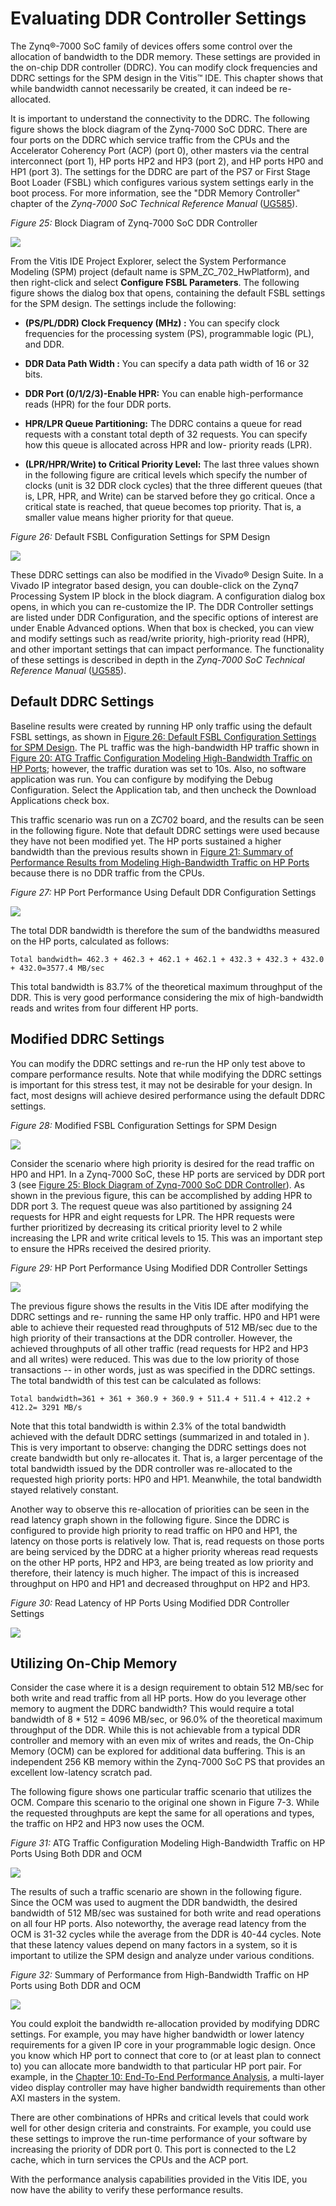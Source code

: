 # Evaluating DDR Controller Settings

 The Zynq®-7000 SoC family of devices offers some control over the
 allocation of bandwidth to the DDR memory. These settings are provided
 in the on-chip DDR controller (DDRC). You can modify clock frequencies
 and DDRC settings for the SPM design in the Vitis™ IDE. This chapter
 shows that while bandwidth cannot necessarily be created, it can
 indeed be re-allocated.

 It is important to understand the connectivity to the DDRC. The
 following figure shows the block diagram of the Zynq-7000 SoC DDRC.
 There are four ports on the DDRC which service traffic from the CPUs
 and the Accelerator Coherency Port (ACP) (port 0), other masters via
 the central interconnect (port 1), HP ports HP2 and HP3 (port 2), and
 HP ports HP0 and HP1 (port 3). The settings for the DDRC are part of
 the PS7 or First Stage Boot Loader (FSBL) which configures various
 system settings early in the boot process. For more information, see
 the "DDR Memory Controller" chapter of the *Zynq-7000 SoC Technical
 Reference Manual*
 ([UG585](https://www.xilinx.com/cgi-bin/docs/ndoc?t=user_guides;d=ug585-Zynq-7000-TRM.pdf)).

 *Figure 25:* Block Diagram of Zynq-7000 SoC DDR Controller

 ![](media/X24581-ddrc.png)

 From the Vitis IDE Project Explorer, select the System Performance
 Modeling (SPM) project (default name is SPM_ZC_702_HwPlatform), and
 then right-click and select **Configure FSBL Parameters**. The
 following figure shows the dialog box that opens, containing the
 default FSBL settings for the SPM design. The settings include the
 following:

- **(PS/PL/DDR) Clock Frequency (MHz) :** You can specify clock
     frequencies for the processing system (PS), programmable logic
     (PL), and DDR.

- **DDR Data Path Width :** You can specify a data path width of 16 or
     32 bits.

- **DDR Port (0/1/2/3)-Enable HPR:** You can enable high-performance
     reads (HPR) for the four DDR ports.

- **HPR/LPR Queue Partitioning:** The DDRC contains a queue for read
     requests with a constant total depth of 32 requests. You can
     specify how this queue is allocated across HPR and low- priority
     reads (LPR).

- **(LPR/HPR/Write) to Critical Priority Level:** The last three
     values shown in the following figure are critical levels which
     specify the number of clocks (unit is 32 DDR clock cycles) that
     the three different queues (that is, LPR, HPR, and Write) can be
     starved before they go critical. Once a critical state is reached,
     that queue becomes top priority. That is, a smaller value means
     higher priority for that queue.

 *Figure 26:* Default FSBL Configuration Settings for SPM Design

![](./media/image25.jpeg)

 These DDRC settings can also be modified in the Vivado® Design Suite.
 In a Vivado IP integrator based design, you can double-click on the
 Zynq7 Processing System IP block in the block diagram. A configuration
 dialog box opens, in which you can re-customize the IP. The DDR
 Controller settings are listed under DDR Configuration, and the
 specific options of interest are under Enable Advanced options. When
 that box is checked, you can view and modify settings such as
 read/write priority, high-priority read (HPR), and other important
 settings that can impact performance. The functionality of these
 settings is described in depth in the *Zynq-7000 SoC Technical
 Reference Manual*
 ([UG585](https://www.xilinx.com/cgi-bin/docs/ndoc?t=user_guides;d=ug585-Zynq-7000-TRM.pdf)).

## Default DDRC Settings

 Baseline results were created by running HP only traffic using the
 default FSBL settings, as shown in [Figure 26: Default FSBL Configuration Settings for SPM Design](#figure-26-default-fsbl-configuration-settings-for-spm-design).
 The PL traffic was the high-bandwidth HP traffic shown in [Figure 20: ATG Traffic Configuration Modeling High-Bandwidth Traffic on HP Ports](#figure-20-atg-traffic-configuration-modeling-high-bandwidth-traffic-on-hp-ports);
 however, the traffic duration was set to 10s. Also, no software
 application was run. You can configure by modifying the Debug
 Configuration. Select the Application tab, and then uncheck the
 Download Applications check box.

 This traffic scenario was run on a ZC702 board, and the results can be
 seen in the following figure. Note that default DDRC settings were
 used because they have not been modified yet. The HP ports sustained a
 higher bandwidth than the previous results shown in [Figure 21: Summary of Performance Results from Modeling High-Bandwidth Traffic on HP Ports](#figure-21-summary-of-performance-results-from-modeling-high-bandwidth-traffic-on-hp-ports)
 because there is no DDR traffic from the CPUs.

 *Figure 27:* HP Port Performance Using Default DDR Configuration Settings

![](./media/image26.jpeg)
 
 The total DDR bandwidth is therefore the sum of the bandwidths measured on the HP ports, calculated as follows:

`Total bandwidth= 462.3 + 462.3 + 462.1 + 462.1 + 432.3 + 432.3 + 432.0 + 432.0=3577.4 MB/sec`

 This total bandwidth is 83.7% of the theoretical maximum throughput of
 the DDR. This is very good performance considering the mix of
 high-bandwidth reads and writes from four different HP ports.

## Modified DDRC Settings

 You can modify the DDRC settings and re-run the HP only test above to
 compare performance results. Note that while modifying the DDRC
 settings is important for this stress test, it may not be desirable
 for your design. In fact, most designs will achieve desired
 performance using the default DDRC settings.

 *Figure 28:* Modified FSBL Configuration Settings for SPM Design

![](./media/image27.jpeg)

 Consider the scenario where high priority is desired for the read
 traffic on HP0 and HP1. In a Zynq-7000 SoC, these HP ports are
 serviced by DDR port 3 (see [Figure 25: Block Diagram of Zynq-7000 SoC DDR
 Controller](#figure-25-block-diagram-of-zynq-7000-soc-ddr-controller)).
 As shown in the previous figure, this can be accomplished by adding
 HPR to DDR port 3. The request queue was also partitioned by assigning
 24 requests for HPR and eight requests for LPR. The HPR requests were
 further prioritized by decreasing its critical priority level to 2
 while increasing the LPR and write critical levels to 15. This was an
 important step to ensure the HPRs received the desired priority.

 *Figure 29:* HP Port Performance Using Modified DDR Controller Settings

![](./media/image28.jpeg)

 The previous figure shows the results in the Vitis IDE after modifying
 the DDRC settings and re- running the same HP only traffic. HP0 and
 HP1 were able to achieve their requested read throughputs of 512
 MB/sec due to the high priority of their transactions at the DDR
 controller. However, the achieved throughputs of all other traffic
 (read requests for HP2 and HP3 and all writes) were reduced. This was
 due to the low priority of those transactions -- in other words, just
 as was specified in the DDRC settings. The total bandwidth of this
 test can be calculated as follows:

 `Total bandwidth=361 + 361 + 360.9 + 360.9 + 511.4 + 511.4 + 412.2 + 412.2= 3291 MB/s`

 Note that this total bandwidth is within 2.3% of the total bandwidth
 achieved with the default DDRC settings (summarized in and totaled in ). This is very important to observe: changing the DDRC settings does not create bandwidth but only
 re-allocates it. That is, a larger percentage of the total bandwidth
 issued by the DDR controller was re-allocated to the requested high
 priority ports: HP0 and HP1. Meanwhile, the total bandwidth stayed
 relatively constant.

 Another way to observe this re-allocation of priorities can be seen in
 the read latency graph shown in the following figure. Since the DDRC
 is configured to provide high priority to read traffic on HP0 and HP1,
 the latency on those ports is relatively low. That is, read requests
 on those ports are being serviced by the DDRC at a higher priority
 whereas read requests on the other HP ports, HP2 and HP3, are being
 treated as low priority and therefore, their latency is much higher.
 The impact of this is increased throughput on HP0 and HP1 and
 decreased throughput on HP2 and HP3.

 *Figure 30:* Read Latency of HP Ports Using Modified DDR Controller Settings

![](./media/image29.jpeg)

## Utilizing On-Chip Memory

 Consider the case where it is a design requirement to obtain 512
 MB/sec for both write and read traffic from all HP ports. How do you
 leverage other memory to augment the DDRC bandwidth? This would
 require a total bandwidth of 8 \* 512 = 4096 MB/sec, or 96.0% of the
 theoretical maximum throughput of the DDR. While this is not
 achievable from a typical DDR controller and memory with an even mix
 of writes and reads, the On-Chip Memory (OCM) can be explored for
 additional data buffering. This is an independent 256 KB memory within
 the Zynq-7000 SoC PS that provides an excellent low-latency scratch
 pad.

 The following figure shows one particular traffic scenario that
 utilizes the OCM. Compare this scenario to the original one shown in
 Figure 7-3. While the requested throughputs are kept the same for all
 operations and types, the traffic on HP2 and HP3 now uses the OCM.

 *Figure 31:* ATG Traffic Configuration Modeling High-Bandwidth Traffic on HP Ports Using Both DDR and OCM

![](./media/image30.jpeg)

 The results of such a traffic scenario are shown in the following
 figure. Since the OCM was used to augment the DDR bandwidth, the
 desired bandwidth of 512 MB/sec was sustained for both write and read
 operations on all four HP ports. Also noteworthy, the average read
 latency from the OCM is 31-32 cycles while the average from the DDR is
 40-44 cycles. Note that these latency values depend on many factors in
 a system, so it is important to utilize the SPM design and analyze
 under various conditions.

 *Figure 32:* Summary of Performance from High-Bandwidth Traffic on HP Ports using Both DDR and OCM

![](./media/image31.jpeg)

 You could exploit the bandwidth re-allocation provided by modifying
 DDRC settings. For example, you may have higher bandwidth or lower
 latency requirements for a given IP core in your programmable logic
 design. Once you know which HP port to connect that core to (or at
 least plan to connect to) you can allocate more bandwidth to that
 particular HP port pair. For example, in the [Chapter 10: End-To-End Performance Analysis](#chapter-10), a multi-layer video display
 controller may have higher bandwidth requirements than other AXI
 masters in the system.

 There are other combinations of HPRs and critical levels that could
 work well for other design criteria and constraints. For example, you
 could use these settings to improve the run-time performance of your
 software by increasing the priority of DDR port 0. This port is
 connected to the L2 cache, which in turn services the CPUs and the ACP
 port.

 With the performance analysis capabilities provided in the Vitis IDE,
 you now have the ability to verify these performance results.
